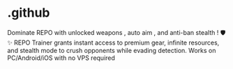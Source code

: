 # .github
Dominate REPO with unlocked weapons , auto aim , and anti-ban stealth ! 🛡️✨ REPO Trainer grants instant access to premium gear, infinite resources, and stealth mode to crush opponents while evading detection. Works on PC/Android/iOS with no VPS required
